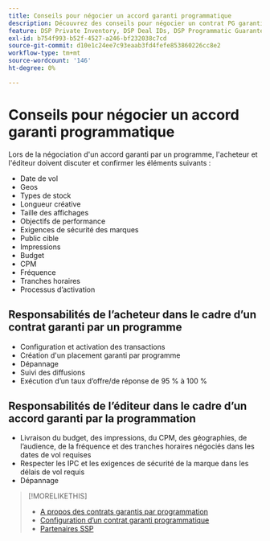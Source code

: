```yaml
---
title: Conseils pour négocier un accord garanti programmatique
description: Découvrez des conseils pour négocier un contrat PG garanti par un programme et des listes des responsabilités de l’acheteur et de l’éditeur.
feature: DSP Private Inventory, DSP Deal IDs, DSP Programmatic Guaranteed Deals
exl-id: b754f993-b52f-4527-a246-bf232038c7cd
source-git-commit: d10e1c24ee7c93eaab3fd4fefe853860226cc8e2
workflow-type: tm+mt
source-wordcount: '146'
ht-degree: 0%

---
```


# Conseils pour négocier un accord garanti programmatique

Lors de la négociation d&#39;un accord garanti par un programme, l&#39;acheteur et l&#39;éditeur doivent discuter et confirmer les éléments suivants :

* Date de vol
* Geos
* Types de stock
* Longueur créative
* Taille des affichages
* Objectifs de performance
* Exigences de sécurité des marques
* Public cible
* Impressions
* Budget
* CPM
* Fréquence
* Tranches horaires
* Processus d’activation

## Responsabilités de l’acheteur dans le cadre d’un contrat garanti par un programme

* Configuration et activation des transactions
* Création d&#39;un placement garanti par programme
* Dépannage
* Suivi des diffusions
* Exécution d’un taux d’offre/de réponse de 95 % à 100 %

## Responsabilités de l’éditeur dans le cadre d’un accord garanti par la programmation

* Livraison du budget, des impressions, du CPM, des géographies, de l’audience, de la fréquence et des tranches horaires négociés dans les dates de vol requises
* Respecter les IPC et les exigences de sécurité de la marque dans les délais de vol requis
* Dépannage

>[!MORELIKETHIS]
>
>* [A propos des contrats garantis par programmation](programmatic-guaranteed-about.md)
>* [Configuration d’un contrat garanti programmatique](programmatic-guaranteed-set-up.md)
>* [Partenaires SSP](ssp-partners.md)

